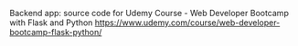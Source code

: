 Backend app: source code for Udemy Course - Web Developer Bootcamp with Flask and Python <link>https://www.udemy.com/course/web-developer-bootcamp-flask-python/</link>
